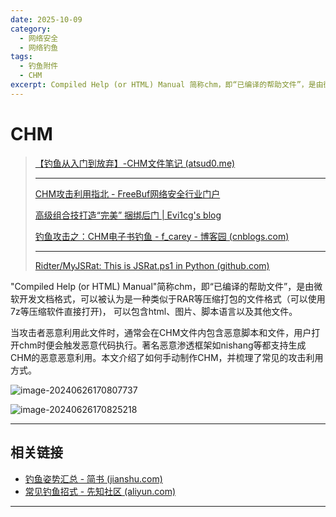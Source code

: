 ```yaml
---
date: 2025-10-09
category:
  - 网络安全
  - 网络钓鱼
tags:
  - 钓鱼附件
  - CHM
excerpt: Compiled Help (or HTML) Manual 简称chm，即“已编译的帮助文件”，是由微软开发文档格式，可以被认为是一种类似于RAR等压缩打包的文件格式（可以使用7z等压缩软件直接打开)， 可以包含html、图片、脚本语言以及其他文件。 当攻击者恶意利用此文件时，通常会在CHM文件内包含恶意脚本和文件，用户打开chm时便会触发恶意代码执行。著名恶意渗透框架如nishang等都支持生成CHM的恶意恶意利用。本文介绍了如何手动制作CHM，并梳理了常见的攻击利用方式。
---
```


# CHM

> [【钓鱼从入门到放弃】-CHM文件笔记 (atsud0.me)](https://atsud0.me/2022/01/【钓鱼从入门到放弃】-CHM文件笔记/)
>
> ---
>
> [CHM攻击利用指北 - FreeBuf网络安全行业门户](https://www.freebuf.com/articles/web/286340.html)
>
> [高级组合技打造“完美” 捆绑后门 | Evi1cg's blog](https://evi1cg.me/archives/chm_backdoor.html)
>
> [钓鱼攻击之：CHM电子书钓鱼 - f_carey - 博客园 (cnblogs.com)](https://www.cnblogs.com/f-carey/p/16545514.html)
>
> ---
>
> [Ridter/MyJSRat: This is JSRat.ps1 in Python (github.com)](https://github.com/Ridter/MyJSRat)

"Compiled Help (or HTML) Manual"简称chm，即“已编译的帮助文件”，是由微软开发文档格式，可以被认为是一种类似于RAR等压缩打包的文件格式（可以使用7z等压缩软件直接打开)， 可以包含html、图片、脚本语言以及其他文件。

当攻击者恶意利用此文件时，通常会在CHM文件内包含恶意脚本和文件，用户打开chm时便会触发恶意代码执行。著名恶意渗透框架如nishang等都支持生成CHM的恶意恶意利用。本文介绍了如何手动制作CHM，并梳理了常见的攻击利用方式。

![image-20240626170807737](http://cdn.ayusummer233.top/DailyNotes/202406261708859.png)

![image-20240626170825218](http://cdn.ayusummer233.top/DailyNotes/202406261708313.png)

---

## 相关链接

- [钓鱼姿势汇总 - 简书 (jianshu.com)](https://www.jianshu.com/p/dcd250593698)
- [常见钓鱼招式 - 先知社区 (aliyun.com)](https://xz.aliyun.com/t/10339?time__1311=Cqjx2QD%3DiteWqGNDQimOgbtDtt0QtDReOYD)

---











